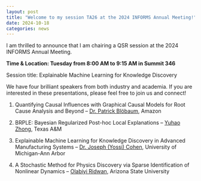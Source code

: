 ```yaml
---
layout: post
title: "Welcome to my session TA26 at the 2024 INFORMS Annual Meeting!"
date: 2024-10-18
categories: news
---
```

I am thrilled to announce that I am chairing a QSR session at the 2024 INFORMS Annual Meeting. 

**Time & Location: Tuesday from 8:00 AM to 9:15 AM in Summit 346**

Session title: Explainable Machine Learning for Knowledge Discovery 

We have four brilliant speakers from both industry and academia. If you are interested in these presentations, please feel free to join us and connect! 

1. Quantifying Causal Influences with Graphical Causal Models for Root Cause Analysis and Beyond – [Dr. Patrick Blöbaum](/https://www.linkedin.com/in/patrickbloebaum/?lipi=urn%3Ali%3Apage%3Ad_flagship3_detail_base%3BAe%2FX7gkZSAO4o5e8Ii6faw%3D%3D), Amazon 

2. BRPLE: Bayesian Regularized Post-hoc Local Explanations – [Yuhao Zhong](/https://www.yuhao-zhong.com), Texas A&M 

3. Explainable Machine Learning for Knowledge Discovery in Advanced Manufacturing Systems – [Dr. Joseph (Yossi) Cohen](/https://www.linkedin.com/in/joseph-yossi-cohen-348296127/?lipi=urn%3Ali%3Apage%3Ad_flagship3_detail_base%3BAe%2FX7gkZSAO4o5e8Ii6faw%3D%3D), University of Michigan-Ann Arbor 

4. A Stochastic Method for Physics Discovery via Sparse Identification of Nonlinear Dynamics – [Olabiyi Ridwan](/https://www.linkedin.com/in/olabiyi-ridwan/?lipi=urn%3Ali%3Apage%3Ad_flagship3_detail_base%3BAe%2FX7gkZSAO4o5e8Ii6faw%3D%3D), Arizona State University 
